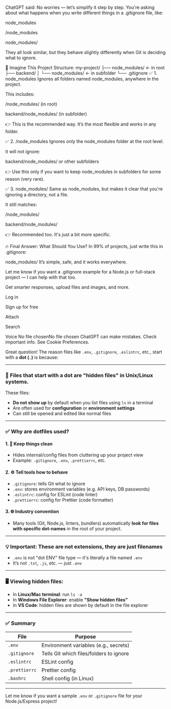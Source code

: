 ChatGPT said:
No worries — let’s simplify it step by step. You're asking about what happens when you write different things in a .gitignore file, like:

node_modules

/node_modules

node_modules/

They all look similar, but they behave slightly differently when Git is deciding what to ignore.

📁 Imagine This Project Structure:
my-project/
├── node_modules/           ← in root
├── backend/
│   └── node_modules/       ← in subfolder
└── .gitignore
✅ 1. node_modules
Ignores all folders named node_modules, anywhere in the project.

This includes:

/node_modules/ (in root)

backend/node_modules/ (in subfolder)

👉 This is the recommended way. It’s the most flexible and works in any folder.

✅ 2. /node_modules
Ignores only the node_modules folder at the root level.

It will not ignore:

backend/node_modules/ or other subfolders

👉 Use this only if you want to keep node_modules in subfolders for some reason (very rare).

✅ 3. node_modules/
Same as node_modules, but makes it clear that you're ignoring a directory, not a file.

It still matches:

/node_modules/

backend/node_modules/

👉 Recommended too. It's just a bit more specific.

🔥 Final Answer: What Should You Use?
In 99% of projects, just write this in .gitignore:

node_modules/
It’s simple, safe, and it works everywhere.

Let me know if you want a .gitignore example for a Node.js or full-stack project — I can help with that too.


Get smarter responses, upload files and images, and more.

Log in

Sign up for free

Attach

Search

Voice
No file chosenNo file chosen
ChatGPT can make mistakes. Check important info. See Cookie Preferences.


Great question! The reason files like `.env`, `.gitignore`, `.eslintrc`, etc., start with a **dot (`.`)** is because:

---

### 📁 Files that start with a dot are **"hidden files"** in Unix/Linux systems.

These files:

* **Do not show up** by default when you list files using `ls` in a terminal
* Are often used for **configuration** or **environment settings**
* Can still be opened and edited like normal files

---

### ✅ Why are dotfiles used?

#### 1. 🔐 **Keep things clean**

* Hides internal/config files from cluttering up your project view
* Example: `.gitignore`, `.env`, `.prettierrc`, etc.

#### 2. ⚙️ **Tell tools how to behave**

* `.gitignore`: tells Git what to ignore
* `.env`: stores environment variables (e.g. API keys, DB passwords)
* `.eslintrc`: config for ESLint (code linter)
* `.prettierrc`: config for Prettier (code formatter)

#### 3. 🌐 **Industry convention**

* Many tools (Git, Node.js, linters, bundlers) automatically **look for files with specific dot-names** in the root of your project.

---

### 💡 Important: These are **not extensions**, they are **just filenames**

* `.env` is not "dot ENV" file type — it's literally a file named `.env`
* It’s not `.txt`, `.js`, etc. — just `.env`

---

### 🖥️ Viewing hidden files:

* In **Linux/Mac terminal**: run `ls -a`
* In **Windows File Explorer**: enable **"Show hidden files"**
* In **VS Code**: hidden files are shown by default in the file explorer

---

### ✅ Summary

| File          | Purpose                                 |
| ------------- | --------------------------------------- |
| `.env`        | Environment variables (e.g., secrets)   |
| `.gitignore`  | Tells Git which files/folders to ignore |
| `.eslintrc`   | ESLint config                           |
| `.prettierrc` | Prettier config                         |
| `.bashrc`     | Shell config (in Linux)                 |

---

Let me know if you want a sample `.env` or `.gitignore` file for your Node.js/Express project!


